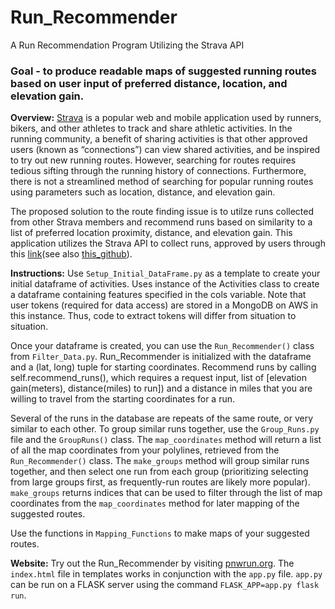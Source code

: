 # Run_Recommender
A Run Recommendation Program Utilizing the Strava API

### Goal - to produce readable maps of suggested running routes based on user input of preferred distance, location, and elevation gain.

**Overview:** 
[Strava](https://www.strava.com) is a popular web and mobile application used by runners, bikers, and other athletes to track and share athletic activities. In the running community, a benefit of sharing activities is that other approved users (known as “connections”) can view shared activities, and be inspired to try out new running routes. However, searching for routes requires tedious sifting through the running history of connections. Furthermore, there is not a streamlined method of searching for popular running routes using parameters such as location, distance, and elevation gain.  

The proposed solution to the route finding issue is to utilze runs collected from other Strava members and recommend runs based on similarity to a list of preferred location proximity, distance, and elevation gain.  This application utilizes the Strava API to collect runs, approved by users through this [link](https://route.dsi.link/)(see also [this_github](https://github.com/elizabethguy86/runpaw)).

**Instructions:**
Use `Setup_Initial_DataFrame.py` as a template to create your initial dataframe of activities. Uses instance of the Activities class to create a dataframe containing features specified in the cols variable.  Note that user tokens (required for data access) are stored in a MongoDB on AWS in this instance.  Thus, code to extract tokens will differ from situation to situation.

Once your dataframe is created, you can use the `Run_Recommender()` class from 
`Filter_Data.py`.  Run_Recommender is initialized with the dataframe and a (lat, long) tuple for starting coordinates.  Recommend runs by calling self.recommend_runs(), which requires a request input, list of [elevation gain(meters), distance(miles) to run]) and a distance in miles that you are willing to travel from the starting coordinates for a run.

Several of the runs in the database are repeats of the same route, or very similar to each other.  To group similar runs together, use the `Group_Runs.py` file and the `GroupRuns()` class.  The `map_coordinates` method will return a list of all the map coordinates from your polylines, retrieved from the `Run_Recommender()` class.  The `make_groups` method will group similar runs together, and then select one run from each group (prioritizing selecting from large groups first, as frequently-run routes are likely more popular).  `make_groups` returns indices that can be used to filter through the list of map coordinates from the `map_coordinates` method for later mapping of the suggested routes.

Use the functions in `Mapping_Functions` to make maps of your suggested routes.

**Website:**
Try out the Run_Recommender by visiting [pnwrun.org](https://pnwrun.org/). The `index.html` file in templates works in conjunction with the `app.py` file.  `app.py` can be run on a FLASK server using the command `FLASK_APP=app.py flask run`.